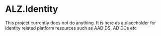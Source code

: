 # ALZ.Identity

This project currently does not do anything.  It is here as a placeholder for identity related platform resources such as AAD DS, AD DCs etc